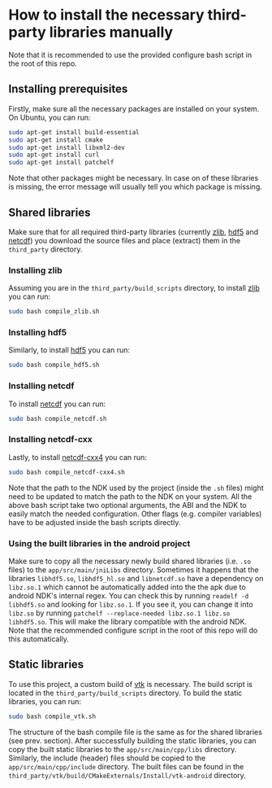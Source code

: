 # How to install the necessary third-party libraries manually
Note that it is recommended to use the provided configure bash script in the root of this repo.

## Installing prerequisites
Firstly, make sure all the necessary packages are installed on your system. On Ubuntu, you can run:
```bash
sudo apt-get install build-essential
sudo apt-get install cmake
sudo apt-get install libxml2-dev
sudo apt-get install curl
sudo apt-get install patchelf
````
Note that other packages might be necessary. In case on of these libraries is missing, the error message will usually tell you which package is missing.

## Shared libraries
Make sure that for all required third-party libraries (currently [zlib](https://github.com/madler/zlib), [hdf5](https://github.com/HDFGroup/hdf5) and [netcdf](https://github.com/Unidata/netcdf-c)) you download the source files and place (extract) them in the `third_party` directory.

### Installing zlib
Assuming you are in the `third_party/build_scripts` directory, to install [zlib](https://github.com/madler/zlib) you can run:
```bash
sudo bash compile_zlib.sh
```

### Installing hdf5
Similarly, to install [hdf5](https://github.com/HDFGroup/hdf5) you can run:
```bash
sudo bash compile_hdf5.sh
```

### Installing netcdf
To install [netcdf](https://github.com/Unidata/netcdf-c) you can run:
```bash
sudo bash compile_netcdf.sh
```

### Installing netcdf-cxx
Lastly, to install [netcdf-cxx4](https://github.com/Unidata/netcdf-cxx4) you can run:
```bash
sudo bash compile_netcdf-cxx4.sh
```

Note that the path to the NDK used by the project (inside the `.sh` files) might need to be updated to match the path to the NDK on your system. All the above bash script take two optional arguments, the ABI and the NDK to easily match the needed configuration.
Other flags (e.g. compiler variables) have to be adjusted inside the bash scripts directly.

### Using the built libraries in the android project
Make sure to copy all the necessary newly build shared libraries (i.e. `.so` files) to the `app/src/main/jniLibs` directory. Sometimes it happens that the libraries `libhdf5.so`, `libhdf5_hl.so` and `libnetcdf.so` have a dependency on `libz.so.1` which cannot be automatically added into the the apk due to android NDK's internal regex. You can check this by running `readelf -d libhdf5.so` and looking for `libz.so.1`. If you see it, you can change it into `libz.so` by running `patchelf --replace-needed libz.so.1 libz.so libhdf5.so`. This will make the library compatible with the android NDK. Note that the recommended configure script in the root of this repo will do this automatically.

## Static libraries
To use this project, a custom build of [vtk](https://vtk.org/download/) is necessary. The build script is located in the `third_party/build_scripts` directory. To build the static libraries, you can run:
```bash
sudo bash compile_vtk.sh
```
The structure of the bash compile file is the same as for the shared libraries (see prev. section). After successfully building the static libraries, you can copy the built static libraries to the `app/src/main/cpp/libs` directory. Similarly, the include (header) files should be copied to the `app/src/main/cpp/include` directory. The built files can be found in the `third_party/vtk/build/CMakeExternals/Install/vtk-android` directory.